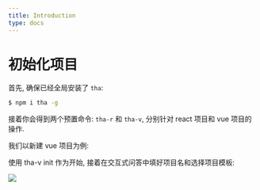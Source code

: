 ```yaml
---
title: Introduction
type: docs
---
```

# 初始化项目

首先, 确保已经全局安装了 `tha`:

```bash
$ npm i tha -g
```

接着你会得到两个预置命令: `tha-r` 和 `tha-v`, 分别针对 react 项目和 vue 项目的操作.

我们以新建 vue 项目为例: 

使用 tha-v init 作为开始, 接着在交互式问答中填好项目名和选择项目模板:

![](http://ww1.sinaimg.cn/large/006tNc79ly1g4dfk5t7icj30dx078t8n.jpg)
